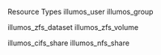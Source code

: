 Resource Types
illumos_user
illumos_group

illumos_zfs_dataset
illumos_zfs_volume

illumos_cifs_share
illumos_nfs_share
